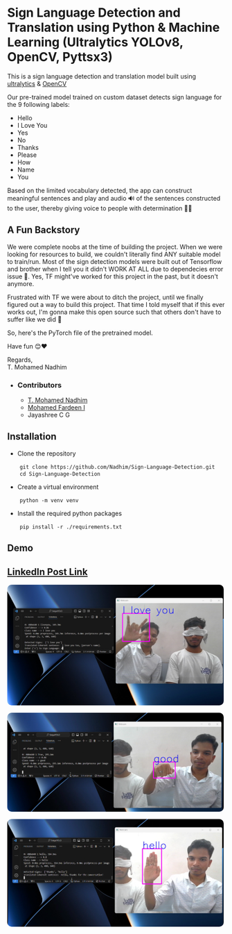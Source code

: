 
# Sign Language Detection and Translation using Python & Machine Learning (Ultralytics YOLOv8, OpenCV, Pyttsx3)

This is a sign language detection and translation model built using 
[ultralytics](https://github.com/ultralytics/ultralytics)
& [OpenCV](https://github.com/opencv/opencv)

Our pre-trained model trained on custom dataset detects sign language for the 9 following labels:
<ul>
    <li>Hello</li>
    <li>I Love You</li>
    <li>Yes</li>
    <li>No</li>
    <li>Thanks</li>
    <li>Please</li>
    <li>How</li>
    <li>Name</li>
    <li>You</li>
</ul>

Based on the limited vocabulary detected, the app can construct meaningful sentences and play and audio 🔊 of the sentences constructed to the user, thereby giving voice to people with determination 💪🏻 

## A Fun Backstory
We were complete noobs at the time of building the project. When we were looking for resources to build, we couldn't literally find ANY suitable model to train/run. Most of the sign detection models were built out of Tensorflow and brother when I tell you it didn't WORK AT ALL due to dependecies error issue 😤. Yes, TF might've worked for this project in the past, but it doesn't anymore. 

Frustrated with TF we were about to ditch the project, until we finally figured out a way to build this project. That time I told myself that if this ever works out, I'm gonna make this open source such that others don't have to suffer like we did 🗿

So, here's the PyTorch file of the pretrained model. 

Have fun 😊❤️

Regards,<br>
T. Mohamed Nadhim 




- ### Contributors
    - [T. Mohamed Nadhim](https://linkedin.com/in/mohamed-nadhim)
    - [Mohamed Fardeen I](https://www.linkedin.com/in/mohamed-fardeen-b0815626a)
    - Jayashree C G




## Installation

- Clone the repository

```git
    git clone https://github.com/Nadhim/Sign-Language-Detection.git
    cd Sign-Language-Detection
```

- Create a virtual environment
```git 
    python -m venv venv
```


- Install the required python packages

```git 
    pip install -r ./requirements.txt
```

## Demo
<a href="https://www.linkedin.com/posts/mohamed-nadhim_machinelearning-ai-signlanguage-activity-7201996303717867521-YiDh?utm_source=share&utm_medium=member_desktop"><h2>LinkedIn Post Link</h2></a>

<img src="assets/demo.png" alt="demo" style="width:500px; border-radius:10px;"/>
<p></p>
<img src="assets/demo2.png" alt="demo" style="width:500px; border-radius:10px;"/>
<p></p>
<img src="assets/demo3.png" alt="demo" style="width:500px; border-radius:10px;"/>
    
